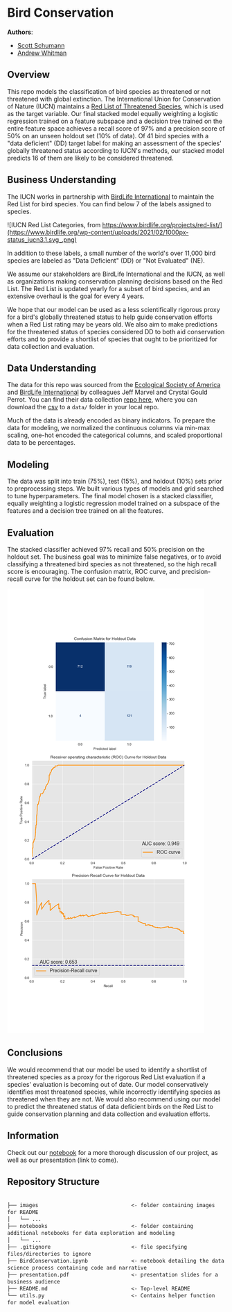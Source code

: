 # Bird Conservation

**Authors**: 

- [Scott Schumann](https://github.com/Shoemaker703)
- [Andrew Whitman](https://github.com/andrewwhitman)


## Overview

This repo models the classification of bird species as threatened or not threatened with global extinction. The International Union for Conservation of Nature (IUCN) maintains a [Red List of Threatened Species](https://www.iucnredlist.org/), which is used as the target variable. Our final stacked model equally weighting a logistic regression trained on a feature subspace and a decision tree trained on the entire feature space achieves a recall score of 97% and a precision score of 50% on an unseen holdout set (10% of data). Of 41 bird species with a "data deficient" (DD) target label for making an assessment of the species' globally threatened status according to IUCN's methods, our stacked model predicts 16 of them are likely to be considered threatened.


## Business Understanding

The IUCN works in partnership with [BirdLife International](https://www.birdlife.org/projects/red-list/) to maintain the Red List for bird species. You can find below 7 of the labels assigned to species.

![IUCN Red List Categories, from https://www.birdlife.org/projects/red-list/](https://www.birdlife.org/wp-content/uploads/2021/02/1000px-status_iucn3.1.svg_.png)

In addition to these labels, a small number of the world's over 11,000 bird species are labeled as "Data Deficient" (DD) or "Not Evaluated" (NE).

We assume our stakeholders are BirdLife International and the IUCN, as well as organizations making conservation planning decisions based on the Red List. The Red List is updated yearly for a subset of bird species, and an extensive overhaul is the goal for every 4 years.

We hope that our model can be used as a less scientifically rigorous proxy for a bird's globally threatened status to help guide conservation efforts when a Red List rating may be years old. We also aim to make predictions for the threatened status of species considered DD to both aid conservation efforts and to provide a shortlist of species that ought to be prioritized for data collection and evaluation.


## Data Understanding

The data for this repo was sourced from the [Ecological Society of America](https://figshare.com/collections/EltonTraits_1_0_Species-level_foraging_attributes_of_the_world_s_birds_and_mammals/3306933) and [BirdLife International](https://www.birdlife.org/) by colleagues Jeff Marvel and Crystal Gould Perrot. You can find their data collection [repo here](https://github.com/marvelje/bird-data-exploration), where you can download the [csv](https://github.com/marvelje/bird-data-exploration/blob/main/bird_dataset.csv) to a `data/` folder in your local repo.

Much of the data is already encoded as binary indicators. To prepare the data for modeling, we normalized the continuous columns via min-max scaling, one-hot encoded the categorical columns, and scaled proportional data to be percentages.


## Modeling

The data was split into train (75%), test (15%), and holdout (10%) sets prior to preprocessing steps. We built various types of models and grid searched to tune hyperparameters. The final model chosen is a stacked classifier, equally weighting a logistic regression model trained on a subspace of the features and a decision tree trained on all the features.


## Evaluation

The stacked classifier achieved 97% recall and 50% precision on the holdout set. The business goal was to minimize false negatives, or to avoid classifying a threatened bird species as not threatened, so the high recall score is encouraging. The confusion matrix, ROC curve, and precision-recall curve for the holdout set can be found below.

![holdout data model evaluation viz](https://github.com/andrewwhitman/BirdConservation/blob/main/images/holdout_eval.png)

## Conclusions

We would recommend that our model be used to identify a shortlist of threatened species as a proxy for the rigorous Red List evaluation if a species' evaluation is becoming out of date. Our model conservatively identifies most threatened species, while incorrectly identifying species as threatened when they are not. We would also recommend using our model to predict the threatened status of data deficient birds on the Red List to guide conservation planning and data collection and evaluation efforts.


## Information

Check out our [notebook](https://github.com/andrewwhitman/BirdConservation/blob/main/BirdConservation.ipynb) for a more thorough discussion of our project, as well as our presentation (link to come).

## Repository Structure

```

├── images                              <- folder containing images for README
│   └── ...
├── notebooks                           <- folder containing additional notebooks for data exploration and modeling
│   └── ...
├── .gitignore                          <- file specifying files/directories to ignore
├── BirdConservation.ipynb              <- notebook detailing the data science process containing code and narrative
├── presentation.pdf                    <- presentation slides for a business audience
├── README.md                           <- Top-level README
└── utils.py                            <- Contains helper function for model evaluation

``` 
